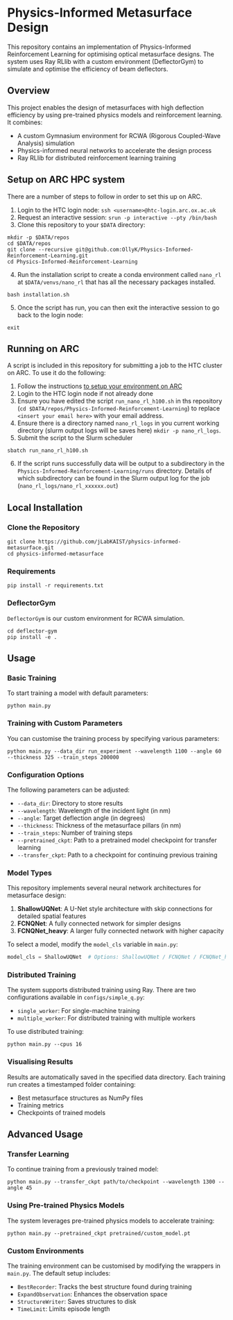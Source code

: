 # Physics-Informed Metasurface Design

This repository contains an implementation of Physics-Informed Reinforcement Learning for optimising optical metasurface designs. The system uses Ray RLlib with a custom environment (DeflectorGym) to simulate and optimise the efficiency of beam deflectors.

## Overview

This project enables the design of metasurfaces with high deflection efficiency by using pre-trained physics models and reinforcement learning. It combines:

- A custom Gymnasium environment for RCWA (Rigorous Coupled-Wave Analysis) simulation
- Physics-informed neural networks to accelerate the design process
- Ray RLlib for distributed reinforcement learning training


## Setup on ARC HPC system

There are a number of steps to follow in order to set this up on ARC. 

1. Login to the HTC login node: `ssh <username>@htc-login.arc.ox.ac.uk`
2. Request an interactive session: `srun -p interactive --pty /bin/bash`
3. Clone this repository to your `$DATA` directory: 
```shell
mkdir -p $DATA/repos
cd $DATA/repos
git clone --recursive git@github.com:OllyK/Physics-Informed-Reinforcement-Learning.git
cd Physics-Informed-Reinforcement-Learning
```
4. Run the installation script to create a conda environment called `nano_rl` at `$DATA/venvs/nano_rl` that has all the necessary packages installed. 
```shell
bash installation.sh
```
5. Once the script has run, you can then exit the interactive session to go back to the login node:
```shell
exit
```

## Running on ARC

A script is included in this repository for submitting a job to the HTC cluster on ARC. To use it do the following:

1. Follow the instructions [to setup your environment on ARC](#setup-on-arc-hpc-system)
2. Login to the HTC login node if not already done
3. Ensure you have edited the script `run_nano_rl_h100.sh` in ths repository (`cd $DATA/repos/Physics-Informed-Reinforcement-Learning`) to replace `<insert your email here>` with your email address.
4. Ensure there is a directory named `nano_rl_logs` in you current working directory (slurm output logs will be saves here) `mkdir -p nano_rl_logs`. 
5. Submit the script to the Slurm scheduler
```shell
sbatch run_nano_rl_h100.sh
```
6. If the script runs successfully data will be output to a subdirectory in the `Physics-Informed-Reinforcement-Learning/runs` directory. Details of which subdirectory can be found in the  Slurm output log for the job (`nano_rl_logs/nano_rl_xxxxxx.out`)


## Local Installation

### Clone the Repository
```shell
git clone https://github.com/jLabKAIST/physics-informed-metasurface.git
cd physics-informed-metasurface
```

### Requirements

```shell
pip install -r requirements.txt
```
### DeflectorGym
`DeflectorGym` is our custom environment for RCWA simulation.
```shell
cd deflector-gym
pip install -e .
```

## Usage

### Basic Training

To start training a model with default parameters:

```shell
python main.py
```

### Training with Custom Parameters

You can customise the training process by specifying various parameters:

```shell
python main.py --data_dir run_experiment --wavelength 1100 --angle 60 --thickness 325 --train_steps 200000
```

### Configuration Options

The following parameters can be adjusted:
- `--data_dir`: Directory to store results
- `--wavelength`: Wavelength of the incident light (in nm)
- `--angle`: Target deflection angle (in degrees)
- `--thickness`: Thickness of the metasurface pillars (in nm)
- `--train_steps`: Number of training steps
- `--pretrained_ckpt`: Path to a pretrained model checkpoint for transfer learning
- `--transfer_ckpt`: Path to a checkpoint for continuing previous training

### Model Types

This repository implements several neural network architectures for metasurface design:

1. **ShallowUQNet**: A U-Net style architecture with skip connections for detailed spatial features
2. **FCNQNet**: A fully connected network for simpler designs
3. **FCNQNet_heavy**: A larger fully connected network with higher capacity

To select a model, modify the `model_cls` variable in `main.py`:
```python
model_cls = ShallowUQNet  # Options: ShallowUQNet / FCNQNet / FCNQNet_heavy
```

### Distributed Training

The system supports distributed training using Ray. There are two configurations available in `configs/simple_q.py`:
- `single_worker`: For single-machine training
- `multiple_worker`: For distributed training with multiple workers

To use distributed training:
```shell
python main.py --cpus 16
```

### Visualising Results

Results are automatically saved in the specified data directory. Each training run creates a timestamped folder containing:
- Best metasurface structures as NumPy files
- Training metrics
- Checkpoints of trained models

## Advanced Usage

### Transfer Learning

To continue training from a previously trained model:

```shell
python main.py --transfer_ckpt path/to/checkpoint --wavelength 1300 --angle 45
```

### Using Pre-trained Physics Models

The system leverages pre-trained physics models to accelerate training:

```shell
python main.py --pretrained_ckpt pretrained/custom_model.pt
```

### Custom Environments

The training environment can be customised by modifying the wrappers in `main.py`. The default setup includes:
- `BestRecorder`: Tracks the best structure found during training
- `ExpandObservation`: Enhances the observation space
- `StructureWriter`: Saves structures to disk
- `TimeLimit`: Limits episode length
